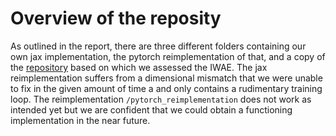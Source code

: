 # Overview of the reposity
As outlined in the report, there are three different folders containing our own jax implementation, 
the pytorch reimplementation of that, and a copy of the 
[repository](https://github.com/xqding/Importance_Weighted_Autoencoders/blob/master/model/vae_models.py) 
based on which we assessed the IWAE. 
The jax reimplementation suffers from a dimensional mismatch that we were unable to fix in the given amount 
of time a and only contains a rudimentary training loop.
The reimplementation `/pytorch_reimplementation` does not work as intended yet but we are confident that we
could obtain a functioning implementation in the near future.
